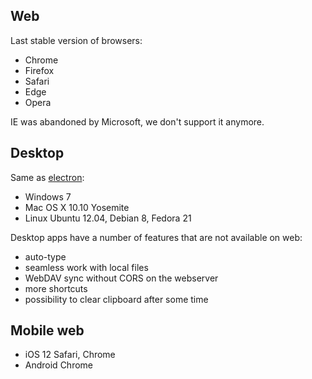 ## Web
Last stable version of browsers:
- Chrome
- Firefox
- Safari
- Edge
- Opera

IE was abandoned by Microsoft, we don't support it anymore.  

## Desktop
Same as [electron](https://www.electronjs.org/docs/tutorial/support#supported-platforms):
- Windows 7
- Mac OS X 10.10 Yosemite
- Linux Ubuntu 12.04, Debian 8, Fedora 21

Desktop apps have a number of features that are not available on web:
- auto-type
- seamless work with local files
- WebDAV sync without CORS on the webserver
- more shortcuts
- possibility to clear clipboard after some time

## Mobile web
- iOS 12 Safari, Chrome
- Android Chrome